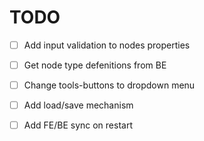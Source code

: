 # TODO

- [ ] Add input validation to nodes properties
- [ ] Get node type defenitions from BE
- [ ] Change tools-buttons to dropdown menu
- [ ] Add load/save mechanism
- [ ] Add FE/BE sync on restart

